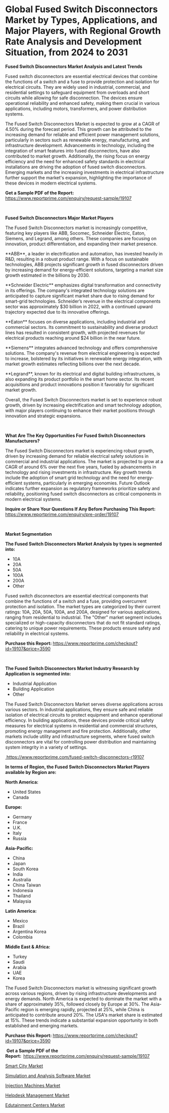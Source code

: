 <p><h1>Global Fused Switch Disconnectors Market by Types, Applications, and Major Players, with Regional Growth Rate Analysis and Development Situation, from 2024 to 2031</h1></p><p><strong>Fused Switch Disconnectors Market Analysis and Latest Trends</strong></p>
<p><p>Fused switch disconnectors are essential electrical devices that combine the functions of a switch and a fuse to provide protection and isolation for electrical circuits. They are widely used in industrial, commercial, and residential settings to safeguard equipment from overloads and short circuits while allowing for safe disconnection. The devices ensure operational reliability and enhanced safety, making them crucial in various applications, including motors, transformers, and power distribution systems.</p><p>The Fused Switch Disconnectors Market is expected to grow at a CAGR of 4.50% during the forecast period. This growth can be attributed to the increasing demand for reliable and efficient power management solutions, particularly in sectors such as renewable energy, manufacturing, and infrastructure development. Advancements in technology, including the integration of smart features into fused disconnectors, have also contributed to market growth. Additionally, the rising focus on energy efficiency and the need for enhanced safety standards in electrical installations are driving the adoption of fused switch disconnectors. Emerging markets and the increasing investments in electrical infrastructure further support the market's expansion, highlighting the importance of these devices in modern electrical systems.</p></p>
<p><strong>Get a Sample PDF of the Report:&nbsp;</strong> <a href="https://www.reportprime.com/enquiry/request-sample/19107?utm_campaign=1117&utm_medium=2&utm_source=Github&utm_content=ia&utm_term=22112024&utm_id=fused-switch-disconnectors">https://www.reportprime.com/enquiry/request-sample/19107</a></p>
<p>&nbsp;</p>
<p><strong>Fused Switch Disconnectors Major Market Players</strong></p>
<p><p>The Fused Switch Disconnectors market is increasingly competitive, featuring key players like ABB, Socomec, Schneider Electric, Eaton, Siemens, and Legrand, among others. These companies are focusing on innovation, product differentiation, and expanding their market presence.</p><p>**ABB**, a leader in electrification and automation, has invested heavily in R&D, resulting in a robust product range. With a focus on sustainable technologies, ABB projects significant growth in fused disconnectors driven by increasing demand for energy-efficient solutions, targeting a market size growth estimated in the billions by 2030.</p><p>**Schneider Electric** emphasizes digital transformation and connectivity in its offerings. The company's integrated technology solutions are anticipated to capture significant market share due to rising demand for smart-grid technologies. Schneider’s revenue in the electrical components sector was approximately $30 billion in 2022, with a continued upward trajectory expected due to its innovative offerings.</p><p>**Eaton** focuses on diverse applications, including industrial and commercial sectors. Its commitment to sustainability and diverse product lines has resulted in consistent growth, with projected revenues for electrical products reaching around $24 billion in the near future.</p><p>**Siemens** integrates advanced technology and offers comprehensive solutions. The company's revenue from electrical engineering is expected to increase, bolstered by its initiatives in renewable energy integration, with market growth estimates reflecting billions over the next decade.</p><p>**Legrand**, known for its electrical and digital building infrastructures, is also expanding its product portfolio in the smart home sector. Its recent acquisitions and product innovations position it favorably for significant market growth.</p><p>Overall, the Fused Switch Disconnectors market is set to experience robust growth, driven by increasing electrification and smart technology adoption, with major players continuing to enhance their market positions through innovation and strategic expansions.</p></p>
<p>&nbsp;</p>
<p><strong>What Are The Key Opportunities For Fused Switch Disconnectors Manufacturers?</strong></p>
<p><p>The Fused Switch Disconnectors market is experiencing robust growth, driven by increasing demand for reliable electrical safety solutions in commercial and industrial applications. The market is projected to grow at a CAGR of around 6% over the next five years, fueled by advancements in technology and rising investments in infrastructure. Key growth trends include the adoption of smart grid technology and the need for energy-efficient systems, particularly in emerging economies. Future Outlook indicates further expansion as regulatory frameworks prioritize safety and reliability, positioning fused switch disconnectors as critical components in modern electrical systems.</p></p>
<p><strong>Inquire or Share Your Questions If Any Before Purchasing This Report:</strong> <a href="https://www.reportprime.com/enquiry/pre-order/19107?utm_campaign=1117&utm_medium=2&utm_source=Github&utm_content=ia&utm_term=22112024&utm_id=fused-switch-disconnectors">https://www.reportprime.com/enquiry/pre-order/19107</a></p>
<p>&nbsp;</p>
<p><strong>Market Segmentation</strong></p>
<p><strong>The Fused Switch Disconnectors Market Analysis by types is segmented into:</strong></p>
<p><ul><li>10A</li><li>20A</li><li>50A</li><li>100A</li><li>200A</li><li>Other</li></ul></p>
<p><p>Fused switch disconnectors are essential electrical components that combine the functions of a switch and a fuse, providing overcurrent protection and isolation. The market types are categorized by their current ratings: 10A, 20A, 50A, 100A, and 200A, designed for various applications, ranging from residential to industrial. The "Other" market segment includes specialized or high-capacity disconnectors that do not fit standard ratings, catering to unique power requirements. These products ensure safety and reliability in electrical systems.</p></p>
<p><strong>Purchase this Report:&nbsp;</strong><a href="https://www.reportprime.com/checkout?id=19107&price=3590&utm_campaign=1117&utm_medium=2&utm_source=Github&utm_content=ia&utm_term=22112024&utm_id=fused-switch-disconnectors">https://www.reportprime.com/checkout?id=19107&price=3590</a></p>
<p>&nbsp;</p>
<p><strong>The Fused Switch Disconnectors Market Industry Research by Application is segmented into:</strong></p>
<p><ul><li>Industrial Application</li><li>Building Application</li><li>Other</li></ul></p>
<p><p>The Fused Switch Disconnectors Market serves diverse applications across various sectors. In industrial applications, they ensure safe and reliable isolation of electrical circuits to protect equipment and enhance operational efficiency. In building applications, these devices provide critical safety measures for electrical systems in residential and commercial structures, promoting energy management and fire protection. Additionally, other markets include utility and infrastructure segments, where fused switch disconnectors are vital for controlling power distribution and maintaining system integrity in a variety of settings.</p></p>
<p><a href="https://www.reportprime.com/fused-switch-disconnectors-r19107?utm_campaign=1117&utm_medium=2&utm_source=Github&utm_content=ia&utm_term=22112024&utm_id=fused-switch-disconnectors">&nbsp;https://www.reportprime.com/fused-switch-disconnectors-r19107</a></p>
<p><strong>In terms of Region, the Fused Switch Disconnectors Market Players available by Region are:</strong></p>
<p>
    <p> <strong> North America: </strong>
        <ul>
            <li>United States</li>
            <li>Canada</li>
        </ul>
        </p> 
    <p> <strong> Europe: </strong>
        <ul>
            <li>Germany</li>
            <li>France</li>
            <li>U.K.</li>
            <li>Italy</li>
            <li>Russia</li>
        </ul>
        </p> 
    <p> <strong> Asia-Pacific: </strong>
        <ul>
            <li>China</li>
            <li>Japan</li>
            <li>South Korea</li>
            <li>India</li>
            <li>Australia</li>
            <li>China Taiwan</li>
            <li>Indonesia</li>
            <li>Thailand</li>
            <li>Malaysia</li>
        </ul>
        </p> 
    <p> <strong> Latin America: </strong>
        <ul>
            <li>Mexico</li>
            <li>Brazil</li>
            <li>Argentina Korea</li>
            <li>Colombia</li>
        </ul>
        </p> 
    <p> <strong> Middle East & Africa: </strong>
        <ul>
            <li>Turkey</li>
            <li>Saudi</li>
            <li>Arabia</li>
            <li>UAE</li>
            <li>Korea</li>
        </ul>
    </p>
    </p>
<p><p>The Fused Switch Disconnectors market is witnessing significant growth across various regions, driven by rising infrastructure developments and energy demands. North America is expected to dominate the market with a share of approximately 35%, followed closely by Europe at 30%. The Asia-Pacific region is emerging rapidly, projected at 25%, while China is anticipated to contribute around 20%. The USA's market share is estimated at 15%. These trends indicate a substantial expansion opportunity in both established and emerging markets.</p></p>
<p><strong>Purchase this Report: </strong><a href="https://www.reportprime.com/checkout?id=19107&price=3590&utm_campaign=1117&utm_medium=2&utm_source=Github&utm_content=ia&utm_term=22112024&utm_id=fused-switch-disconnectors">https://www.reportprime.com/checkout?id=19107&price=3590</a></p>
<p>&nbsp;<strong>Get a Sample PDF of the Report:&nbsp;&nbsp;</strong><a href="https://www.reportprime.com/enquiry/request-sample/19107?utm_campaign=1117&utm_medium=2&utm_source=Github&utm_content=ia&utm_term=22112024&utm_id=fused-switch-disconnectors">https://www.reportprime.com/enquiry/request-sample/19107</a></p>
<p><strong></strong></p>
<p><p><a href="https://issuu.com/reportprime-2/docs/smart-city-market-size-2030.pptx_7400e6e44d5977?utm_campaign=1117&utm_medium=2&utm_source=Github&utm_content=ia&utm_term=22112024&utm_id=fused-switch-disconnectors">Smart City Market</a></p><p><a href="https://issuu.com/reportprime-2/docs/simulation-and-analysis-software-ma_01d21b837fe2e0?utm_campaign=1117&utm_medium=2&utm_source=Github&utm_content=ia&utm_term=22112024&utm_id=fused-switch-disconnectors">Simulation and Analysis Software Market</a></p><p><a href="https://github.com/rileymgdorcas/Market-Research-Report-List-1/blob/main/injection-machines-market.md?utm_campaign=1117&utm_medium=2&utm_source=Github&utm_content=ia&utm_term=22112024&utm_id=fused-switch-disconnectors">Injection Machines Market</a></p><p><a href="https://www.linkedin.com/pulse/recent-analysis-helpdesk-management-market-highlights-trends-share-upore?utm_campaign=1117&utm_medium=2&utm_source=Github&utm_content=ia&utm_term=22112024&utm_id=fused-switch-disconnectors">Helpdesk Management Market</a></p><p><a href="https://www.linkedin.com/pulse/edutainment-centers-market-research-report-pertinent-rlvde?utm_campaign=1117&utm_medium=2&utm_source=Github&utm_content=ia&utm_term=22112024&utm_id=fused-switch-disconnectors">Edutainment Centers Market</a></p></p>